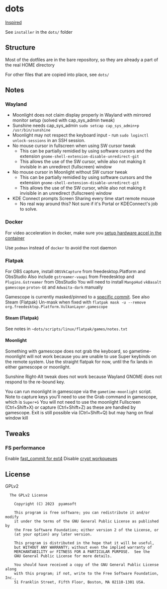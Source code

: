 # dots

[Inspired](https://www.atlassian.com/git/tutorials/dotfiles)

See `installer` in the `dots/` folder

## Structure

Most of the dotfiles are in the bare repository, so they are
already a part of the real HOME directory

For other files that are copied into place, see `dots/`

## Notes

### Wayland
- Moonlight does not claim display properly in Wayland with mirrored monitor setup   (solved with cap_sys_admin tweak)
- Sunshine needs cap_sys_admin `sudo setcap cap_sys_admin+p /usr/bin/sunshine`
- Moonlight may not respect the keyboard input - run `sudo loginctl unlock-sessions` in an SSH session.
- No mouse cursor in fullscreen when using SW cursor tweak
  - This can be partially remidied by using software cursors and the extension `gnome-shell-extension-disable-unredirect-git`
  - This allows the use of the SW cursor, while also not making it invisible in an unredirect (fullscreen) window
- No mouse cursor in Moonlight without SW cursor tweak
  - This can be partially remidied by using software cursors and the extension `gnome-shell-extension-disable-unredirect-git`
  - This allows the use of the SW cursor, while also not making it invisible in an unredirect (fullscreen) window
- KDE Connect prompts Screen Sharing every time start remote mouse
  - No real way around this? Not sure if it's Portal or KDEConnect's job to solve.

### Docker
For video acceleration in docker, make sure you
[setup hardware accel in the container](https://jellyfin.org/docs/general/administration/hardware-acceleration#hardware-acceleration-on-docker-linux)

Use `podman` instead of `docker` to avoid the root daemon

### Flatpak
For OBS capture, install `OBSVkCapture` from freedesktop.Platform and ObsStudio
Also include `gstreamer-vaapi` from Freedesktop and `Plugins.Gstreamer` from ObsStudio
You will need to install `MangoHud` `vkBasalt` `gamescope` `proton-GE` and `Adwaita-dark` manually

Gamescope is currently masked/pinned to a [specific commit](https://github.com/flathub/org.freedesktop.Platform.VulkanLayer.gamescope/issues/49). See also Steam (Flatpak)
Un-mask when fixed with `flatpak mask -u --remove org.freedesktop.Platform.VulkanLayer.gamescope`

#### Steam (Flatpak)
See notes in `~dots/scripts/linux/flatpak/games/notes.txt`

#### Moonlight

Something with gamescope does not grab the keyboard, so gametime-moonlight will not
work because you are unable to use Super keybinds on the remote system. Use the straight
flatpak for now, until the fix lands in either gamescope or moonlight.

Sunshine Right-Alt tweak does not work because Wayland GNOME does not respond to the re-bound key.

You can run moonlight in gamescope via the `gametime-moonlight` script.
Note to capture keys you'll need to use the Grab command in gamescope, which is `Super+G`
You will not need to use the moonlight Fullscreen (Ctrl+Shift+X) or capture (Ctrl+Shift+Z)
as these are handled by gamescope. Exit is still possible via (Ctrl+Shift+Q) but may hang on final
window kill

## Tweaks

### FS performance
Enable [fast_commit for ext4](https://wiki.archlinux.org/title/Ext4#Enabling_fast_commit_in_existing_filesystems)
Disable [crypt workqueues](https://wiki.archlinux.org/title/Dm-crypt/Specialties)

## License

GPLv2

```
  The GPLv2 License

    Copyright (C) 2023  pyamsoft

    This program is free software; you can redistribute it and/or modify
    it under the terms of the GNU General Public License as published by
    the Free Software Foundation; either version 2 of the License, or
    (at your option) any later version.

    This program is distributed in the hope that it will be useful,
    but WITHOUT ANY WARRANTY; without even the implied warranty of
    MERCHANTABILITY or FITNESS FOR A PARTICULAR PURPOSE.  See the
    GNU General Public License for more details.

    You should have received a copy of the GNU General Public License along
    with this program; if not, write to the Free Software Foundation, Inc.,
    51 Franklin Street, Fifth Floor, Boston, MA 02110-1301 USA.
```
